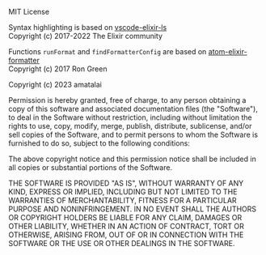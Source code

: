 MIT License

Syntax highlighting is based on [vscode-elixir-ls](https://github.com/elixir-lsp/vscode-elixir-ls)  
Copyright (c) 2017-2022 The Elixir community

Functions `runFormat` and `findFormatterConfig` are based on [atom-elixir-formatter](https://github.com/rgreenjr/atom-elixir-formatter)  
Copyright (c) 2017 Ron Green

Copyright (c) 2023 amatalai

Permission is hereby granted, free of charge, to any person obtaining a copy of this software and associated documentation files (the "Software"), to deal in the Software without restriction, including without limitation the rights to use, copy, modify, merge, publish, distribute, sublicense, and/or sell copies of the Software, and to permit persons to whom the Software is furnished to do so, subject to the following conditions:

The above copyright notice and this permission notice shall be included in all copies or substantial portions of the Software.

THE SOFTWARE IS PROVIDED "AS IS", WITHOUT WARRANTY OF ANY KIND, EXPRESS OR IMPLIED, INCLUDING BUT NOT LIMITED TO THE WARRANTIES OF MERCHANTABILITY, FITNESS FOR A PARTICULAR PURPOSE AND NONINFRINGEMENT. IN NO EVENT SHALL THE AUTHORS OR COPYRIGHT HOLDERS BE LIABLE FOR ANY CLAIM, DAMAGES OR OTHER LIABILITY, WHETHER IN AN ACTION OF CONTRACT, TORT OR OTHERWISE, ARISING FROM, OUT OF OR IN CONNECTION WITH THE SOFTWARE OR THE USE OR OTHER DEALINGS IN THE SOFTWARE.